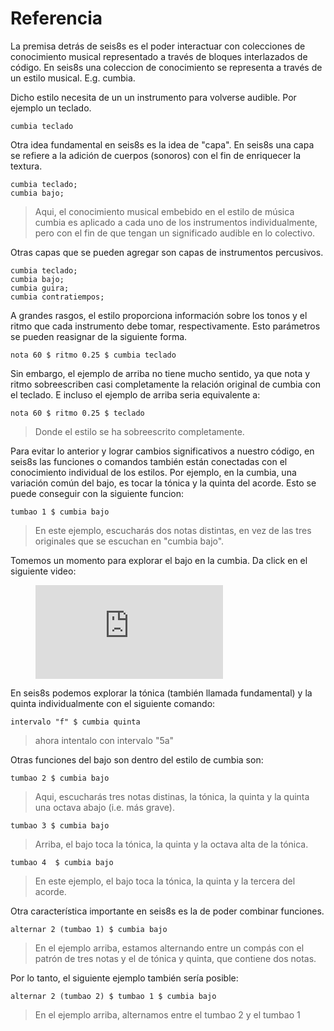 # Referencia


La premisa detrás de seis8s es el poder interactuar con colecciones de conocimiento musical representado a través de bloques interlazados de código. En seis8s una coleccion de conocimiento se representa a través de un estilo musical. E.g. cumbia.

Dicho estilo necesita de un un instrumento para volverse audible. Por ejemplo un teclado.

```
cumbia teclado
```

Otra idea fundamental en seis8s es la idea de "capa". En seis8s una capa se refiere a la adición de cuerpos (sonoros) con el fin de enriquecer la textura.

```
cumbia teclado;
cumbia bajo;
```
> Aqui, el conocimiento musical embebido en el estilo de música cumbia es aplicado a cada uno de los instrumentos individualmente, pero con el fin de que tengan un significado audible en lo colectivo.

Otras capas que se pueden agregar son capas de instrumentos percusivos.

```
cumbia teclado;
cumbia bajo;
cumbia guira;
cumbia contratiempos;
```

A grandes rasgos, el estilo proporciona información sobre los tonos y el ritmo que cada instrumento debe tomar, respectivamente. Esto parámetros se pueden reasignar de la siguiente forma.

```
nota 60 $ ritmo 0.25 $ cumbia teclado
```

Sin embargo, el ejemplo de arriba no tiene mucho sentido, ya que nota y ritmo sobreescriben casi completamente la relación original de cumbia con el teclado. E incluso el ejemplo de arriba seria equivalente a:

```
nota 60 $ ritmo 0.25 $ teclado

```

> Donde el estilo se ha sobreescrito completamente.

Para evitar lo anterior y lograr cambios significativos a nuestro código, en seis8s las funciones o comandos también están conectadas con el conocimiento individual de los estilos. Por ejemplo, en la cumbia, una variación común del bajo, es tocar la tónica y la quinta del acorde. Esto se puede conseguir con la siguiente funcion:

```
tumbao 1 $ cumbia bajo
```
> En este ejemplo, escucharás dos notas distintas, en vez de las tres originales que se escuchan en "cumbia bajo".

Tomemos un momento para explorar el bajo en la cumbia. Da click en el siguiente video:

<figure class="video_container">
  <iframe src="https://www.youtube.com/embed/enMumwvLAug" frameborder="0" allowfullscreen="true"> </iframe>
</figure>
<!-- blank line -->


En seis8s podemos explorar la tónica (también llamada fundamental) y la quinta individualmente con el siguiente comando:

```
intervalo "f" $ cumbia quinta
```
> ahora intentalo con intervalo "5a"

Otras funciones del bajo son dentro del estilo de cumbia son:

```
tumbao 2 $ cumbia bajo
```
>  Aqui, escucharás tres notas distinas, la tónica, la quinta y la quinta una octava abajo (i.e. más grave).

```
tumbao 3 $ cumbia bajo
```
> Arriba, el bajo toca la tónica, la quinta y la octava alta de la tónica.

<!-- ```tucanes $ cumbia bajo
``` -->

```
tumbao 4  $ cumbia bajo
```
> En este ejemplo, el bajo toca la tónica, la quinta y la tercera del acorde.

<!-- ```saborcolombia $ cumbia bajo
``` -->


Otra característica importante en seis8s es la de poder combinar funciones.

```
alternar 2 (tumbao 1) $ cumbia bajo
```
> En el ejemplo arriba, estamos alternando entre un compás con el patrón de tres notas y el de tónica y quinta, que contiene dos notas.

Por lo tanto, el siguiente ejemplo también sería posible:

```
alternar 2 (tumbao 2) $ tumbao 1 $ cumbia bajo
```
> En el ejemplo arriba, alternamos entre el tumbao 2 y el tumbao 1


<!-- adorno tonicayquinta $ cumbia bajo -->

<!-- ```tumbao $ cumbia quinta; -->
<!-- ``` -->
